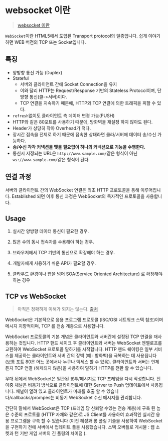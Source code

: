 # websocket 이란
> [websocket 이란](https://duckdevelope.tistory.com/19)

`WebSocket`이란 HTML5에서 도입된 Transport protocol의 일종입니다. 쉽게 이야기하면 WEB 버전의 TCP 또는 Socket입니다.


## 특징

- 양방향 통신 가능 (Duplex)
- Stateful
  - 서버와 클라이언트 간에 Socket Connection을 유지
  - 이와 달리 HTTP는 Request/Response 기반의 Stateless Protocol이며, 단방향 통신(클->서버)이다.
  - TCP 연결을 지속하기 때문에, HTTP와 TCP 연결에 의한 트래픽을 피할 수 있다.
- `refresh`없이도 클라이언트 측 데이터 변경 가능(PUSH)
- HTTP와 같은 80포트를 사용하기 때문에, 방화벽을 재설정 하지 않아도 된다.
- Header가 상당히 작아 Overhead가 적다.
- 장시간 접속을 전제로 하기 때문에 접속한 상태라면 클라/서버에 데이터 송/수신 가능하다.
- **송/수신 각각 커넥션을 맺을 필요없이 하나의 커넥션으로 기능을 수행한다.**
- 통신시 지정되는 URL은 `http://www.sample.com/`같은 형식이 아닌 `ws://www.sample.com/`같은 형식이 된다.

## 연결 과정

서버와 클라이언트 간의 WebSocket 연결은 최초 HTTP 프로토콜을 통해 이루어집니다. Established 되면 이후 통신 과정은 WebSocket의 독자적인 프로토콜을 사용합니다. 

## Usage


1. 실시간 양방향 데이터 통신이 필요한 경우.

2. 많은 수의 동시 접속자를 수용해야 하는 경우.

3. 브라우저에서 TCP 기반의 통신으로 확장해야 하는 경우.

4. 개발자에게 사용하기 쉬운 API가 필요할 경우.

5. 클라우드 환경이나 웹을 넘어 SOA(Service Oriented Architecture) 로 확장해야 하는 경우


## TCP vs WebSocket
> 아직은 정확하게 이해가 되지는 않는다.  [출처](https://www.it-swarm.dev/ko/sockets/tcp-%EC%86%8C%EC%BC%93%EA%B3%BC-%EC%9B%B9-%EC%86%8C%EC%BC%93%EC%9D%98-%EC%B0%A8%EC%9D%B4%EC%A0%90/1073172973/)

WebSocket은 기본적으로 응용 프로그램 프로토콜 (ISO/OSI 네트워크 스택 참조)이며 메시지 지향적이며, TCP 를 전송 계층으로 사용합니다.

WebSocket 프로토콜의 기본 개념은 클라이언트와 서버간에 설정된 TCP 연결을 재사용하는 것입니다. HTTP 핸드 셰이크 후 클라이언트와 서버는 WebSocket 엔벨로프를 교환하여 WebSocket 프로토콜 말하기를 시작합니다. HTTP 핸드 쉐이킹은 일부 서비스를 제공하는 클라이언트와 서버 간의 장벽 (예 : 방화벽)을 극복하는 데 사용됩니다 (보통 포트 80은 어느 곳에서나 누구나 액세스 할 수 있음). 클라이언트와 서버는 언제든지 TCP 연결 (해제되지 않은)을 사용하여 말하기 HTTP를 전환 할 수 있습니다.

무대 뒤에서 WebSocket은 일관된 봉투/메시지로 TCP 프레임을 다시 작성합니다. 전이중 채널은 비동기 방식으로 클라이언트에 대한 Server to Push 업데이트에서 사용됩니다. 채널이 열려 있고 클라이언트가 미래를 호출 할 수 있습니다/callbacks/prompes는 비동기 WebSocket 수신 메시지를 관리합니다.

간단히 말해서 WebSocket은 TCP (프레임 당 신뢰할 수있는 전송 계층)에 구축 된 높은 수준의 프로토콜 (HTTP 자체와 같은)로 JS Client를 사용하여 효과적인 실시간 응용 프로그램을 구축 할 수 있습니다 (이전 혜성과 롱 폴링 기술을 사용하여 WebSocket을 구현하기 전에 서버에서 업데이트 풀을 사용했습니다. 스택 오버플로 게시물 : 웹 소켓과 턴 기반 게임 서버의 긴 폴링의 차이점 ).

